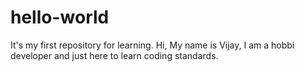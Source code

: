 # hello-world
It's my first repository for learning.
Hi, My name is Vijay, I am a hobbi developer and just here to learn coding standards.
